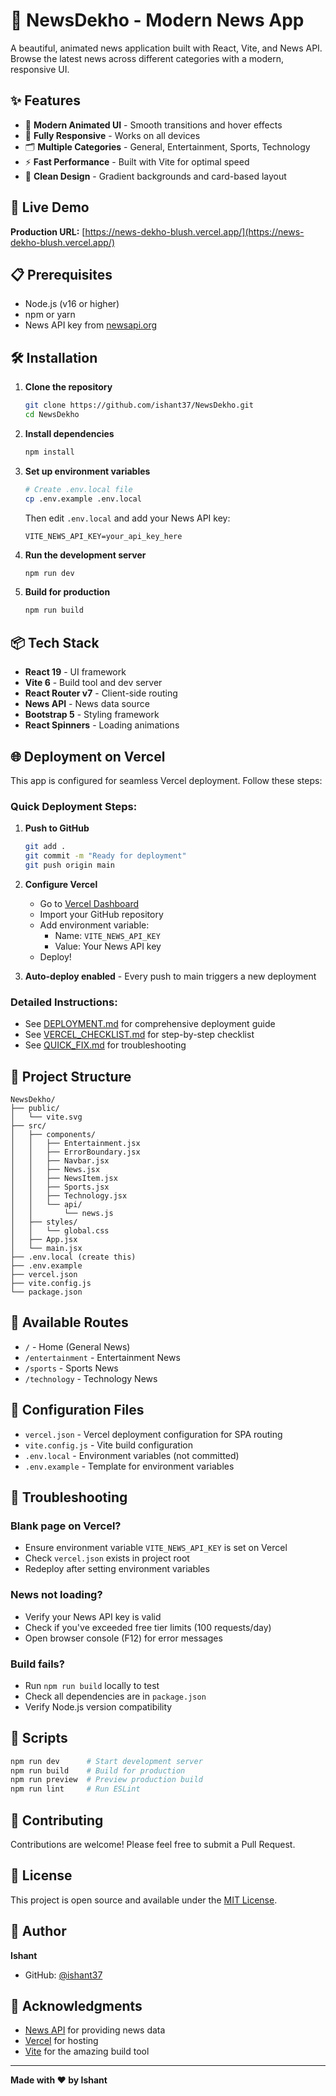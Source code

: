 # 📰 NewsDekho - Modern News App

A beautiful, animated news application built with React, Vite, and News API. Browse the latest news across different categories with a modern, responsive UI.

## ✨ Features

- 🎨 **Modern Animated UI** - Smooth transitions and hover effects
- 📱 **Fully Responsive** - Works on all devices
- 🗂️ **Multiple Categories** - General, Entertainment, Sports, Technology
- ⚡ **Fast Performance** - Built with Vite for optimal speed
- 🎯 **Clean Design** - Gradient backgrounds and card-based layout

## 🚀 Live Demo

**Production URL:** [https://news-dekho-blush.vercel.app/](https://news-dekho-blush.vercel.app/)

## 📋 Prerequisites

- Node.js (v16 or higher)
- npm or yarn
- News API key from [newsapi.org](https://newsapi.org/)

## 🛠️ Installation

1. **Clone the repository**
   ```bash
   git clone https://github.com/ishant37/NewsDekho.git
   cd NewsDekho
   ```

2. **Install dependencies**
   ```bash
   npm install
   ```

3. **Set up environment variables**
   ```bash
   # Create .env.local file
   cp .env.example .env.local
   ```
   
   Then edit `.env.local` and add your News API key:
   ```
   VITE_NEWS_API_KEY=your_api_key_here
   ```

4. **Run the development server**
   ```bash
   npm run dev
   ```

5. **Build for production**
   ```bash
   npm run build
   ```

## 📦 Tech Stack

- **React 19** - UI framework
- **Vite 6** - Build tool and dev server
- **React Router v7** - Client-side routing
- **News API** - News data source
- **Bootstrap 5** - Styling framework
- **React Spinners** - Loading animations

## 🌐 Deployment on Vercel

This app is configured for seamless Vercel deployment. Follow these steps:

### Quick Deployment Steps:

1. **Push to GitHub**
   ```bash
   git add .
   git commit -m "Ready for deployment"
   git push origin main
   ```

2. **Configure Vercel**
   - Go to [Vercel Dashboard](https://vercel.com/dashboard)
   - Import your GitHub repository
   - Add environment variable:
     - Name: `VITE_NEWS_API_KEY`
     - Value: Your News API key
   - Deploy!

3. **Auto-deploy enabled** - Every push to main triggers a new deployment

### Detailed Instructions:
- See [DEPLOYMENT.md](./DEPLOYMENT.md) for comprehensive deployment guide
- See [VERCEL_CHECKLIST.md](./VERCEL_CHECKLIST.md) for step-by-step checklist
- See [QUICK_FIX.md](./QUICK_FIX.md) for troubleshooting

## 📁 Project Structure

```
NewsDekho/
├── public/
│   └── vite.svg
├── src/
│   ├── components/
│   │   ├── Entertainment.jsx
│   │   ├── ErrorBoundary.jsx
│   │   ├── Navbar.jsx
│   │   ├── News.jsx
│   │   ├── NewsItem.jsx
│   │   ├── Sports.jsx
│   │   ├── Technology.jsx
│   │   └── api/
│   │       └── news.js
│   ├── styles/
│   │   └── global.css
│   ├── App.jsx
│   └── main.jsx
├── .env.local (create this)
├── .env.example
├── vercel.json
├── vite.config.js
└── package.json
```

## 🎯 Available Routes

- `/` - Home (General News)
- `/entertainment` - Entertainment News
- `/sports` - Sports News
- `/technology` - Technology News

## 🔧 Configuration Files

- `vercel.json` - Vercel deployment configuration for SPA routing
- `vite.config.js` - Vite build configuration
- `.env.local` - Environment variables (not committed)
- `.env.example` - Template for environment variables

## 🐛 Troubleshooting

### Blank page on Vercel?
- Ensure environment variable `VITE_NEWS_API_KEY` is set on Vercel
- Check `vercel.json` exists in project root
- Redeploy after setting environment variables

### News not loading?
- Verify your News API key is valid
- Check if you've exceeded free tier limits (100 requests/day)
- Open browser console (F12) for error messages

### Build fails?
- Run `npm run build` locally to test
- Check all dependencies are in `package.json`
- Verify Node.js version compatibility

## 📝 Scripts

```bash
npm run dev      # Start development server
npm run build    # Build for production
npm run preview  # Preview production build
npm run lint     # Run ESLint
```

## 🤝 Contributing

Contributions are welcome! Please feel free to submit a Pull Request.

## 📄 License

This project is open source and available under the [MIT License](LICENSE).

## 👤 Author

**Ishant**
- GitHub: [@ishant37](https://github.com/ishant37)

## 🙏 Acknowledgments

- [News API](https://newsapi.org/) for providing news data
- [Vercel](https://vercel.com/) for hosting
- [Vite](https://vitejs.dev/) for the amazing build tool

---

**Made with ❤️ by Ishant**

